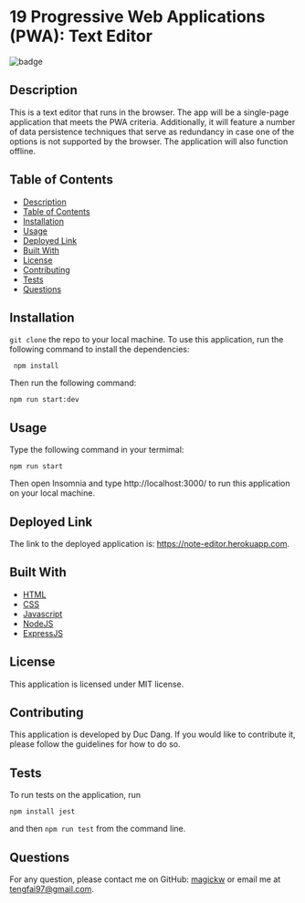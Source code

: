 # 19 Progressive Web Applications (PWA): Text Editor
  
![badge](https://img.shields.io/badge/license-MIT-blue.svg)

## Description
This is a text editor that runs in the browser. The app will be a single-page application that meets the PWA criteria. Additionally, it will feature a number of data persistence techniques that serve as redundancy in case one of the options is not supported by the browser. The application will also function offline.

## Table of Contents
- [Description](#description)
- [Table of Contents](#table-of-contents)
- [Installation](#installation)
- [Usage](#usage)
- [Deployed Link](#deployed-link)
- [Built With](#built-with)
- [License](#license)
- [Contributing](#contributing)
- [Tests](#tests)
- [Questions](#questions)

## Installation
`git clone` the repo to your local machine. To use this application, run the following command to install the dependencies: 

     npm install

Then run the following command:

`npm run start:dev`

## Usage
Type the following command in your termimal:

`npm run start`

Then open Insomnia and type http://localhost:3000/ to run this application on your local machine.

## Deployed Link

The link to the deployed application is: https://note-editor.herokuapp.com.

## Built With

* [HTML](https://developer.mozilla.org/en-US/docs/Web/HTML)
* [CSS](https://developer.mozilla.org/en-US/docs/Web/CSS)
* [Javascript](https://developer.mozilla.org/en-US/docs/Web/Javascript)
* [NodeJS](https://nodejs.org/en/)
* [ExpressJS](https://expressjs.com/)
  


## License
This application is licensed under MIT license. 


## Contributing
This application is developed by Duc Dang. If you would like to contribute it, please follow the guidelines for how to do so.


## Tests
To run tests on the application, run

`npm install jest`

and then `npm run test` from the command line.


## Questions
For any question, please contact me on GitHub: [magickw](https://github.com/simpmind) or email me at tengfai97@gmail.com.

